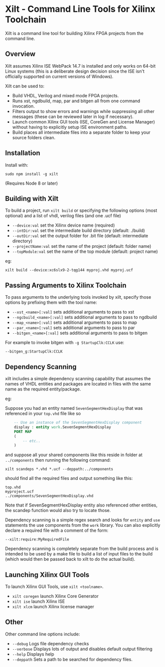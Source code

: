 # Xilt - Command Line Tools for Xilinx Toolchain

Xilt is a command line tool for building Xilinx FPGA projects from the command line.

## Overview

Xilt assumes Xilinx ISE WebPack 14.7 is installed and only works on 64-bit Linux systems (this is a deliberate
design decision since the ISE isn't officially supported on current versions of Windows).

Xilt can be used to:

* Build VHDL, Verilog and mixed mode FPGA projects.
* Runs xst, ngdbuild, map, par and bitgen all from one command invocation.
* Filters output to show errors and warnings while suppressing all other messages (these can be reviewed later in log if necessary).
* Launch common Xilinx GUI tools (ISE, CoreGen and License Manager) without having to explicitly setup ISE environment paths.
* Build places all intermediate files into a separate folder to keep your source folders clean.

## Installation

Install with:

    sudo npm install -g xilt

(Requires Node 8 or later)

## Building with Xilt

To build a project, run `xilt build` or specifying the following options (most optional) and a list of vhdl, verilog files (and one .ucf file)

* `--device:val`            set the Xilinx device name (required)
* `--intDir:val`            set the intermediate build directory (default: ./build)
* `--outDir:val`            set the output folder for .bit file (default: intermediate directory)
* `--projectName:val`       set the name of the project (default: folder name)
* `--topModule:val`         set the name of the top module (default: project name)

eg:

    xilt build --device:xc6slx9-2-tqg144 myproj.vhd myproj.ucf

## Passing Arguments to Xilinx Toolchain

To pass arguments to the underlying tools invoked by xilt, specify those options by prefixing them with the tool name:


* `--xst_<name>[:val]`      sets additional arguments to pass to xst
* `--ngcbuild_<name>[:val]` sets additional arguments to pass to ngdbuild
* `--map_<name>[:val]`      sets additional arguments to pass to map
* `--par_<name>[:val]`      sets additional arguments to pass to par
* `--bitgen_<name>[:val]`   sets additional arguments to pass to bitgen

For example to invoke  bitgen with `-g StartupClk:CCLK` use:

    --bitgen_g:StartupClk:CCLK
    
## Dependency Scanning

xilt includes a simple dependency scanning capability that assumes the names
of VHDL entities and packages are located in files with the same name as the
required entity/package.

eg: 

Suppose you had an entity named `SevenSegmentHexDisplay` that was referenced
in your `top.vhd` file like so

```vhdl
	-- Use an instance of the SevenSegmentHexDisplay component
	display : entity work.SevenSegmentHexDisplay
	PORT MAP 
	(
        -- etc..
    )
```

and suppose all your shared components like this reside in folder at `../components`
then running the following command:

```
xilt scandeps *.vhd *.ucf --deppath:../components
```

should find all the required files and output something like this:

```
top.vhd
myproject.ucf
../components/SevenSegmentHexDisplay.vhd
```

Note that if SevenSegmentHexDisplay entity also referenced other entities, the 
scandep function would also try to locate those.

Dependency scanning is a simple regex search and looks for `entity` and `use` 
statements the use components from the `work` library.  You can also explicitly
declare a required file with a comment of the form:

```
--xilt:require:MyRequiredFile
```

Dependency scanning is completely separate from the build process and 
is intended to be used by a make file to build a list of input files to the build
(which would then be passed back to xilt to do the actual build).


## Launching Xilinx GUI Tools

To launch Xilinx GUI Tools, use `xilt <toolname>`.

* `xilt coregen`                 launch Xilinx Core Generator
* `xilt ise`                     launch Xilinx ISE
* `xilt xlcm`                    launch Xilinx license manager


## Other

Other command line options include:

* `--debug` Logs file dependency checks
* `--verbose` Displays lots of output and disables default output filtering
* `--help` Displays help
* `--deppath` Sets a path to be searched for dependency files.
